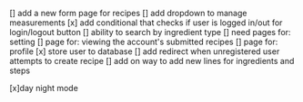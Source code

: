[] add a new form page for recipes
[] add dropdown to manage measurements
[x] add conditional that checks if user is logged in/out for login/logout button
[] ability to search by ingredient type
[] need pages for: setting
[] page for: viewing the account's submitted recipes
[] page for: profile
[x] store user to database
[] add redirect when unregistered user attempts to create recipe
[] add on way to add new lines for ingredients and steps

[x]day night mode
